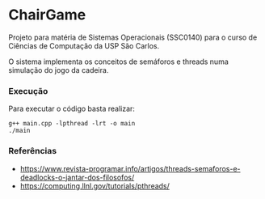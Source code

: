 # ChairGame
Projeto para matéria de Sistemas Operacionais (SSC0140) para o curso de Ciências de Computação da USP São Carlos.

O sistema implementa os conceitos de semáforos e threads numa simulação do jogo da cadeira. 

### Execução
Para executar o código basta realizar:

```
g++ main.cpp -lpthread -lrt -o main
./main
```

### Referências
- https://www.revista-programar.info/artigos/threads-semaforos-e-deadlocks-o-jantar-dos-filosofos/
- https://computing.llnl.gov/tutorials/pthreads/